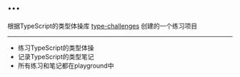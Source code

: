 # ...
根据TypeScript的类型体操库 [type-challenges](https://github.com/type-challenges/type-challenges) 创建的一个练习项目

---

- 练习TypeScript的类型体操
- 记录TypeScript的类型笔记
- 所有练习和笔记都在playground中
